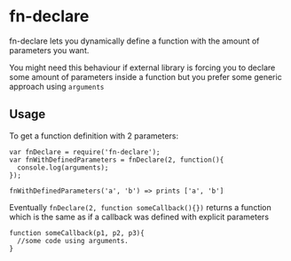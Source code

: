 fn-declare
========

fn-declare lets you dynamically define a function with the amount of parameters you want. 

You might need this behaviour if external library is forcing you to declare some amount of parameters inside a function but you prefer some generic approach using `arguments`


Usage
-------------
To get a function definition with 2 parameters:

    var fnDeclare = require('fn-declare');
    var fnWithDefinedParameters = fnDeclare(2, function(){
      console.log(arguments);
    });
    
    fnWithDefinedParameters('a', 'b') => prints ['a', 'b']
    
    

Eventually `fnDeclare(2, function someCallback(){})` returns a function which is the same as if a callback was defined with explicit parameters 
    
    function someCallback(p1, p2, p3){
      //some code using arguments. 
    }
    
    
    